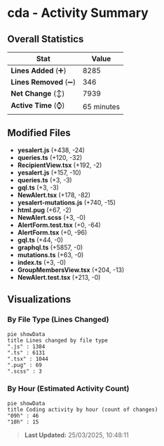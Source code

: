 # cda - Activity Summary 

## Overall Statistics

| Stat                   | Value                                                             |
| ---------------------- | ----------------------------------------------------------------- |
| **Lines Added** (➕)   | 8285                                          |
| **Lines Removed** (➖) | 346                                        |
| **Net Change** (↕)    | 7939                |
| **Active Time** (⌚)   | 65 minutes |


## Modified Files
- **yesalert.js** (+438, -24)
- **queries.ts** (+120, -32)
- **RecipientView.tsx** (+192, -2)
- **yesalert.js** (+157, -10)
- **queries.ts** (+3, -3)
- **gql.ts** (+3, -3)
- **NewAlert.tsx** (+178, -82)
- **yesalert-mutations.js** (+740, -15)
- **html.pug** (+67, -2)
- **NewAlert.scss** (+3, -0)
- **AlertForm.test.tsx** (+0, -64)
- **AlertForm.tsx** (+0, -96)
- **gql.ts** (+44, -0)
- **graphql.ts** (+5857, -0)
- **mutations.ts** (+63, -0)
- **index.ts** (+3, -0)
- **GroupMembersView.tsx** (+204, -13)
- **NewAlert.test.tsx** (+213, -0)

## Visualizations

### By File Type (Lines Changed)

```mermaid
pie showData
title Lines changed by file type
".js" : 1384
".ts" : 6131
".tsx" : 1044
".pug" : 69
".scss" : 3
```

### By Hour (Estimated Activity Count)

```mermaid
pie showData
title Coding activity by hour (count of changes)
"09h" : 46
"10h" : 15
```


> **Last Updated:** 25/03/2025, 10:48:11